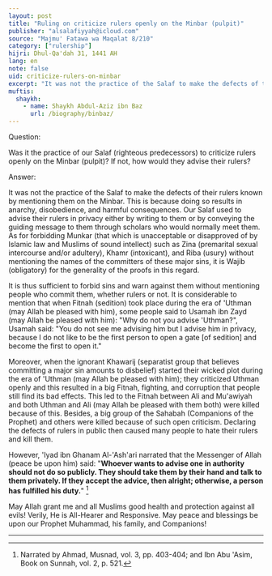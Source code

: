 ```yaml
---
layout: post
title: "Ruling on criticize rulers openly on the Minbar (pulpit)"
publisher: "alsalafiyyah@icloud.com"
source: "Majmu' Fatawa wa Maqalat 8/210"
category: ["rulership"]
hijri: Dhul-Qa'dah 31, 1441 AH
lang: en
note: false
uid: criticize-rulers-on-minbar
excerpt: "It was not the practice of the Salaf to make the defects of their rulers known by mentioning them on the Minbar. This is because doing so results in anarchy, disobedience, and harmful consequences."
muftis:
  shaykh: 
    - name: Shaykh Abdul-Aziz ibn Baz
      url: /biography/binbaz/
---
```


Question: 

Was it the practice of our Salaf (righteous predecessors) to criticize rulers openly on the Minbar (pulpit)? If not, how would they advise their rulers?  

Answer: 

It was not the practice of the Salaf to make the defects of their rulers known by mentioning them on the Minbar. This is because doing so results in anarchy, disobedience, and harmful consequences. Our Salaf used to advise their rulers in privacy either by writing to them or by conveying the guiding message to them through scholars who would normally meet them. As for forbidding Munkar (that which is unacceptable or disapproved of by Islamic law and Muslims of sound intellect) such as Zina (premarital sexual intercourse and/or adultery), Khamr (intoxicant), and Riba (usury) without mentioning the names of the committers of these major sins, it is Wajib (obligatory) for the generality of the proofs in this regard.

It is thus sufficient to forbid sins and warn against them without mentioning people who commit them, whether rulers or not. It is considerable to mention that when Fitnah (sedition) took place during the era of 'Uthman (may Allah be pleased with him), some people said to Usamah ibn Zayd (may Allah be pleased with him): "Why do not you advise 'Uthman?", Usamah said: "You do not see me advising him but I advise him in privacy, because I do not like to be the first person to open a gate [of sedition] and become the first to open it."

Moreover, when the ignorant Khawarij (separatist group that believes committing a major sin amounts to disbelief) started their wicked plot during the era of 'Uthman (may Allah be pleased with him); they criticized Uthman openly and this resulted in a big Fitnah, fighting, and corruption that people still find its bad effects. This led to the Fitnah between Ali and Mu'awiyah and both Uthman and Ali (may Allah be pleased with them both) were killed because of this. Besides, a big group of the Sahabah (Companions of the Prophet) and others were killed because of such open criticism. Declaring the defects of rulers in public then caused many people to hate their rulers and kill them. 

However, 'Iyad ibn Ghanam Al-'Ash'ari narrated that the Messenger of Allah (peace be upon him) said: "**Whoever wants to advise one in authority should not do so publicly. They should take them by their hand and talk to them privately. If they accept the advice, then alright; otherwise, a person has fulfilled his duty.**" [^1] 

May Allah grant me and all Muslims good health and protection against all evils! Verily, He is All-Hearer and Responsive. May peace and blessings be upon our Prophet Muhammad, his family, and Companions! 

---

[^1]: Narrated by Ahmad, Musnad, vol. 3, pp. 403-404; and Ibn Abu 'Asim, Book on Sunnah, vol. 2, p. 521.
